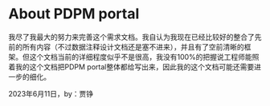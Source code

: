 # About PDPM portal
我尽了我最大的努力来完善这个需求文档。我自认为我现在已经比较好的整合了先前的所有内容（不过数据注释设计文档还是塞不进来），并且有了空前清晰的框架。但这个文档当前的详细程度似乎不是很高，我没有100%的把握说工程师能照着我的这个文档把PDPM portal整体都给写出来，因此我的这个文档可能还需要进一步的细化。

2023年6月11日，by：贾铮